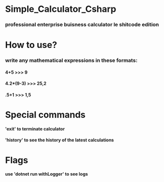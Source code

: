# Simple_Calculator_Csharp
### professional enterprise buisness calculator le shitcode edition

# How to use?
### write any mathematical expressions in these formats:
#### 4+5 >>> 9
#### 4.2*(9-3) >>> 25,2
#### .5+1 >>> 1,5

# Special commands
#### 'exit' to terminate calculator
#### 'history' to see the history of the latest calculations

# Flags
#### use 'dotnet run withLogger' to see logs